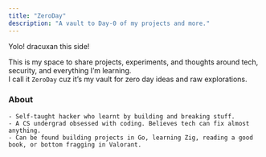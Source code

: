 ```yaml
---
title: "ZeroDay"
description: "A vault to Day-0 of my projects and more."
---
```


Yolo! dracuxan this side!

This is my space to share projects, experiments, and thoughts around tech, security, and everything I’m learning.  
I call it `ZeroDay` cuz it’s my vault for zero day ideas and raw explorations.

### About

    - Self-taught hacker who learnt by building and breaking stuff.
    - A CS undergrad obsessed with coding. Believes tech can fix almost anything.
    - Can be found building projects in Go, learning Zig, reading a good book, or bottom fragging in Valorant.
